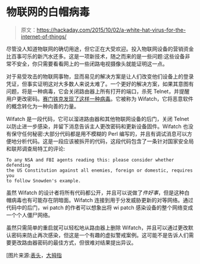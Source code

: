 # 物联网的白帽病毒

> 原文：<https://hackaday.com/2015/10/02/a-white-hat-virus-for-the-internet-of-things/>

尽管没人知道物联网的确切用途，但它正在大受欢迎。投入物联网设备的营销资金比百事可乐的新汽水还多。这是一项新技术，随之而来的是一些问题:这些设备非常不安全，你只需要看看网上的一些闭路电视摄像头就能证明这一点。

对于易受攻击的物联网事物，显而易见的解决方案是让人们改变他们设备上的登录凭证，但事实证明这对大多数人来说太难了。一个更好的解决方案，如果其意图有问题，将是一种病毒，它会关闭路由器上所有打开的端口，杀死 Telnet，并提醒用户更改密码。[赛门铁克发现了这样一种病毒](http://www.symantec.com/connect/blogs/there-internet-things-vigilante-out-there)。它被称为 Wifatch，它将恶意软件的概念转化为一种向善的力量。

Wifatch 是一段代码，它可以溜进路由器和其他物联网设备的后门，关闭 Telnet 以防止进一步感染，并留下消息告诉主人更改密码和更新设备固件。Wifatch 也没有保守任何秘密:大部分代码都是用不模糊的 Perl 编写的，并且有调试消息可以方便地分析代码。这是一段应该被拆开的代码，这段代码包含了一条针对国家安全局和联邦调查局特工的评论:

```
To any NSA and FBI agents reading this: please consider whether defending
the US Constitution against all enemies, foreign or domestic, requires you
to follow Snowden's example.
```

虽然 Wifatch 的设计者将所有代码都公开，并且可以说做了*件好事*，但是这种白帽病毒也有可能存在阴暗面。Wifatch 连接到用于分发威胁更新的对等网络。通过代码中的后门，wi patch 的作者可以想象出将 wi patch 感染设备的整个网络变成一个个人僵尸网络。

虽然只需简单的重启就可以轻松地从路由器上删除 Wifatch，并且可以通过更改默认密码来防止再次感染，但这是一个有趣的虚拟警戒案例。这可能不是告诉人们需要更改路由器密码的最佳方式，但很难对结果提出异议。

[图片来源:[表头](http://www.symantec.com/connect/blogs/there-internet-things-vigilante-out-there)，[大拇指](http://maditsmadfunny.wikia.com/wiki/Spy_vs._Spy)